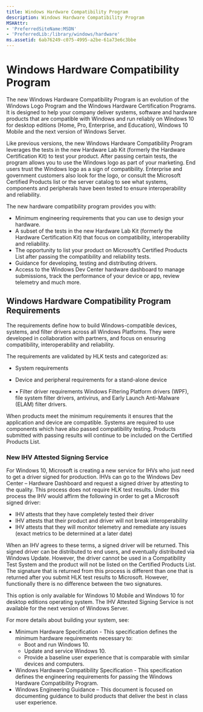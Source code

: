 ```yaml
---
title: Windows Hardware Compatibility Program
description: Windows Hardware Compatibility Program
MSHAttr:
- 'PreferredSiteName:MSDN'
- 'PreferredLib:/library/windows/hardware'
ms.assetid: 6ab76249-c075-4995-a2be-61a73e6c3bbe
---
```


# Windows Hardware Compatibility Program


The new Windows Hardware Compatibility Program is an evolution of the Windows Logo Program and the Windows Hardware Certification Programs. It is designed to help your company deliver systems, software and hardware products that are compatible with Windows and run reliably on Windows 10 for desktop editions (Home, Pro, Enterprise, and Education), Windows 10 Mobile and the next version of Windows Server.

Like previous versions, the new Windows Hardware Compatibility Program leverages the tests in the new Hardware Lab Kit (formerly the Hardware Certification Kit) to test your product. After passing certain tests, the program allows you to use the Windows logo as part of your marketing. End users trust the Windows logo as a sign of compatibility. Enterprise and government customers also look for the logo, or consult the Microsoft Certified Products list or the server catalog to see what systems, components and peripherals have been tested to ensure interoperability and reliability.

The new hardware compatibility program provides you with:

-   Minimum engineering requirements that you can use to design your hardware.
-   A subset of the tests in the new Hardware Lab Kit (formerly the Hardware Certification Kit) that focus on compatibility, interoperability and reliability.
-   The opportunity to list your product on Microsoft’s Certified Products List after passing the compatibility and reliability tests.
-   Guidance for developing, testing and distributing drivers.
-   Access to the Windows Dev Center hardware dashboard to manage submissions, track the performance of your device or app, review telemetry and much more.

## <span id="Windows_Hardware_Compatibility_Program__Requirements"></span><span id="windows_hardware_compatibility_program__requirements"></span><span id="WINDOWS_HARDWARE_COMPATIBILITY_PROGRAM__REQUIREMENTS"></span>Windows Hardware Compatibility Program Requirements


The requirements define how to build Windows-compatible devices, systems, and filter drivers across all Windows Platforms. They were developed in collaboration with partners, and focus on ensuring compatibility, interoperability and reliability.

The requirements are validated by HLK tests and categorized as:

-   System requirements

-   Device and peripheral requirements for a stand-alone device

-   • Filter driver requirements Windows Filtering Platform drivers (WPF), file system filter drivers, antivirus, and Early Launch Anti-Malware (ELAM) filter drivers.

When products meet the minimum requirements it ensures that the application and device are compatible. Systems are required to use components which have also passed compatibility testing. Products submitted with passing results will continue to be included on the Certified Products List.

### <span id="New_IHV_Attested_Signing_Service"></span><span id="new_ihv_attested_signing_service"></span><span id="NEW_IHV_ATTESTED_SIGNING_SERVICE"></span>New IHV Attested Signing Service

For Windows 10, Microsoft is creating a new service for IHVs who just need to get a driver signed for production. IHVs can go to the Windows Dev Center – Hardware Dashboard and request a signed driver by attesting to the quality. This process does not require HLK test results. Under this process the IHV would affirm the following in order to get a Microsoft signed driver:

-   IHV attests that they have completely tested their driver
-   IHV attests that their product and driver will not break interoperability
-   IHV attests that they will monitor telemetry and remediate any issues (exact metrics to be determined at a later date)

When an IHV agrees to these terms, a signed driver will be returned. This signed driver can be distributed to end users, and eventually distributed via Windows Update. However, the driver cannot be used in a Compatibility Test System and the product will not be listed on the Certified Products List. The signature that is returned from this process is different than one that is returned after you submit HLK test results to Microsoft. However, functionally there is no difference between the two signatures.

This option is only available for Windows 10 Mobile and Windows 10 for desktop editions operating system. The IHV Attested Signing Service is not available for the next version of Windows Server.

For more details about building your system, see:

-   Minimum Hardware Specification - This specification defines the minimum hardware requirements necessary to:
    -   Boot and run Windows 10.
    -   Update and service Windows 10.
    -   Provide a baseline user experience that is comparable with similar devices and computers.
-   Windows Hardware Compatibility Specification - This specification defines the engineering requirements for passing the Windows Hardware Compatibility Program.
-   Windows Engineering Guidance – This document is focused on documenting guidance to build products that deliver the best in class user experience.

 

 






